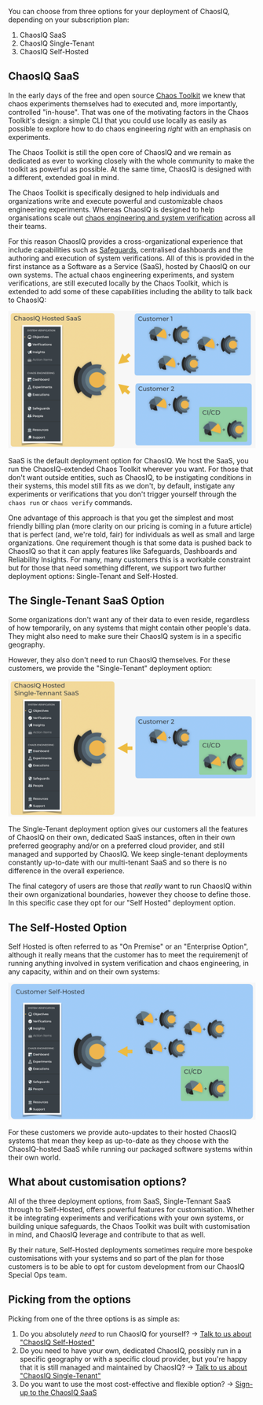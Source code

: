 You can choose from three options for your deployment of ChaosIQ, depending on your subscription plan:

1. ChaosIQ SaaS
2. ChaosIQ Single-Tenant
3. ChaosIQ Self-Hosted

## ChaosIQ SaaS

In the early days of the free and open source [Chaos Toolkit](https://chaostoolkit.org/) we knew that chaos experiments themselves had to executed and, more importantly, controlled "in-house". That was one of the motivating factors in the Chaos Toolkit's design: a simple CLI that you could use locally as easily as possible to explore how to do chaos engineering _right_ with an emphasis on experiments.

The Chaos Toolkit is still the open core of ChaosIQ and we remain as dedicated as ever to working closely with the whole community to make the toolkit as powerful as possible. At the same time, ChaosIQ is designed with a different, extended goal in mind.

The Chaos Toolkit is specifically designed to help individuals and organizations write and execute powerful and customizable chaos engineering experiments. Whereas ChaosIQ is designed to help organisations scale out [chaos engineering and system verification](https://chaosiq.io/resources/chaos-engineering/from-chaos-to-verification) across all their teams.

For this reason ChaosIQ provides a cross-organizational experience that include capabilities such as [Safeguards](https://chaosiq.io/resources/tutorials/safeguards-with-google-cloud-functions), centralised dashboards and the authoring and execution of system verifications. All of this is provided in the first instance as a Software as a Service (SaaS), hosted by ChaosIQ on our own systems. The actual chaos engineering experiments, and system verifications, are still executed locally by the Chaos Toolkit, which is extended to add some of these capabilities including the ability to talk back to ChaosIQ:


![The ChaosIQ SaaS is securely pushed to by your enhanced Chaos Toolkit instances as they execute your system verifications and chaos experiments.][saas]

[saas]: ./saas.png

SaaS is the default deployment option for ChaosIQ. We host the SaaS, you run the ChaosIQ-extended Chaos Toolkit wherever you want. For those that don't want outside entities, such as ChaosIQ, to be instigating conditions in their systems, this model still fits as we don't, by default, instigate any experiments or verifications that you don't trigger yourself through the `chaos run` or `chaos verify` commands.

One advantage of this approach is that you get the simplest and most friendly billing plan (more clarity on our pricing is coming in a future article) that is perfect (and, we're told, fair) for individuals as well as small and large organizations. One requirement though is that some data is pushed back to ChaosIQ so that it can apply features like Safeguards, Dashboards and Reliability Insights. For many, many customers this is a workable constraint but for those that need something different, we support two further deployment options: Single-Tenant and Self-Hosted.

## The Single-Tenant SaaS Option

Some organizations don't want any of their data to even reside, regardless of how temporarily, on any systems that might contain other people's data. They might also need to make sure their ChaosIQ system is in a specific geography.

However, they also don't need to run ChaosIQ themselves. For these customers, we provide the "Single-Tenant" deployment option:

![The ChaosIQ Single-Tenant SaaS gives you a dedicated experience][tenant]

[tenant]: ./single-tenant.png

The Single-Tenant deployment option gives our customers all the features of ChaosIQ on their own, dedicated SaaS instances, often in their own preferred geography and/or on a preferred cloud provider, and still managed and supported by ChaosIQ. We keep single-tenant deployments constantly up-to-date with our multi-tenant SaaS and so there is no difference in the overall experience.

The final category of users are those that _really_ want to run ChaosIQ within their own organizational boundaries, however they choose to define those. In this specific case they opt for our "Self Hosted" deployment option.

## The Self-Hosted Option

Self Hosted is often referred to as "On Premise" or an "Enterprise Option", although it really means that the customer has to meet the requiremenjt of running anything involved in system verification and chaos engineering, in any capacity, within and on their own systems:


![ChaosIQ Self-Hosted gives you the option to run ChaosIQ for yourself.][selfhosted]

[selfhosted]: ./self-hosted.png

For these customers we provide auto-updates to their hosted ChaosIQ systems that mean they keep as up-to-date as they choose with the ChaosIQ-hosted SaaS while running our packaged software systems within their own world.

## What about customisation options?

All of the three deployment options, from SaaS, Single-Tennant SaaS through to Self-Hosted, offers powerful features for customisation. Whether it be integrating experiments and verifications with your own systems, or building unique safeguards, the Chaos Toolkit was built with customisation in mind, and ChaosIQ leverage and contribute to that as well.

By their nature, Self-Hosted deployments sometimes require more bespoke customisations with your systems and so part of the plan for those customers is to be able to opt for custom development from our ChaosIQ Special Ops team.

## Picking from the options

Picking from one of the three options is as simple as:

1. Do you absolutely _need_ to run ChaosIQ for yourself? -> [Talk to us about "ChaosIQ Self-Hosted"](https://chaosiq.io/contact)
2. Do you need to have your own, dedicated ChaosIQ, possibly run in  a specific geography or with a specific cloud provider, but you're happy that it is still managed and maintained by ChaosIQ? -> [Talk to us about "ChaosIQ Single-Tenant"](https://chaosiq.io/contact)
3. Do you want to use the most cost-effective and flexible option? -> [Sign-up to the ChaosIQ SaaS](https://console.chaosiq.io/)
